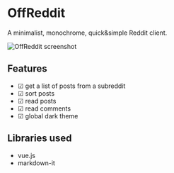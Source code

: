 # OffReddit
A minimalist, monochrome, quick&simple Reddit client.

![OffReddit screenshot](https://i.imgur.com/JpUSaft.png)

## Features
- ☑ get a list of posts from a subreddit
- ☑ sort posts
- ☑ read posts
- ☑ read comments
- ☑ global dark theme

## Libraries used
* vue.js
* markdown-it
